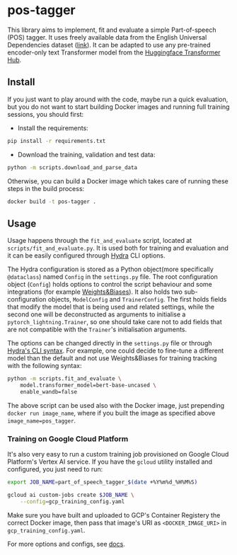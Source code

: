 # pos-tagger

This library aims to implement, fit and evaluate a simple Part-of-speech (POS) tagger. 
It uses freely available data from the English Universal Dependencies dataset ([link](https://github.com/UniversalDependencies/UD_English-EWT/)).
It can be adapted to use any pre-trained encoder-only text Transformer model from the [Huggingface Transformer Hub](https://huggingface.co/models).

## Install

If you just want to play around with the code, maybe run a quick evaluation, but you do not want to start building Docker images and running full training sessions, you should first:
- Install the requirements: 
```bash
pip install -r requirements.txt
```
- Download the training, validation and test data: 
```bash
python -m scripts.download_and_parse_data
```

Otherwise, you can build a Docker image which takes care of running these steps in the build process:
```bash
docker build -t pos-tagger .
```

## Usage

Usage happens through the `fit_and_evaluate` script, located at `scripts/fit_and_evaluate.py`.
It is used both for training and evaluation and it can be easily configured through [Hydra](https://hydra.cc/docs/intro/) CLI options.

The Hydra configuration is stored as a Python object(more specifically `@dataclass`) named `Config` in the `settings.py` file.
The root configuration object (`Config`) holds options to control the script behaviour and some integrations (for example [Weights&Biases](https://wandb.ai/)).
It also holds two sub-configuration objects, `ModelConfig` and `TrainerConfig`.
The first holds fields that modify the model that is being used and related settings, while the second one will be deconstructed as arguments to initialise a `pytorch_lightning.Trainer`, so one should take care not to add fields that are not compatible with the `Trainer`'s initialisation arguments.

The options can be changed directly in the `settings.py` file or through [Hydra's CLI syntax](https://hydra.cc/docs/advanced/override_grammar/basic/#modifying-the-config-object).
For example, one could decide to fine-tune a different model than the default and not use Weights&Biases for training tracking with the following syntax:
```bash
python -m scripts.fit_and_evaluate \
    model.transformer_model=bert-base-uncased \
    enable_wandb=false
```

The above script can be used also with the Docker image, just prepending `docker run image_name`, where if you built the image as specified above `image_name=pos_tagger`.

### Training on Google Cloud Platform

It's also very easy to run a custom training job provisioned on Google Cloud Platform's Vertex AI service. If you have the `gcloud` utility installed and configured, you just need to run:
```bash
export JOB_NAME=part_of_speech_tagger_$(date +%Y%m%d_%H%M%S)
```
```bash
gcloud ai custom-jobs create $JOB_NAME \
    --config=gcp_training_config.yaml
```

Make sure you have built and uploaded to GCP's Container Registery the correct Docker image, then pass that image's URI as `<DOCKER_IMAGE_URI>` in `gcp_training_config.yaml`.

For more options and configs, see [docs](https://cloud.google.com/sdk/gcloud/reference/ai/custom-jobs/create).